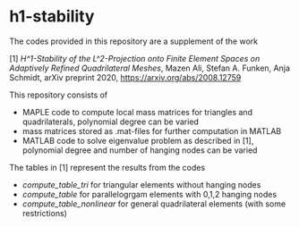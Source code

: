 # h1-stability

The codes provided in this repository are a supplement of the work

[1] _H^1-Stability of the L^2-Projection onto Finite Element Spaces on Adaptively Refined Quadrilateral Meshes_,
    Mazen Ali, Stefan A. Funken, Anja Schmidt, arXiv preprint 2020, https://arxiv.org/abs/2008.12759
    
    
This repository consists of
* MAPLE code to compute local mass matrices for triangles and quadrilaterals, polynomial degree can be varied
* mass matrices stored as .mat-files for further computation in MATLAB 
* MATLAB code to solve eigenvalue problem as described in [1], polynomial degree and number of hanging nodes can be varied

The tables in [1] represent the results from the codes 
* _compute_table_tri_ for triangular elements without hanging nodes
* _compute_table_ for parallelogrgam elements with 0,1,2 hanging nodes
* _compute_table_nonlinear_ for general quadrilateral elements (with some restrictions)
